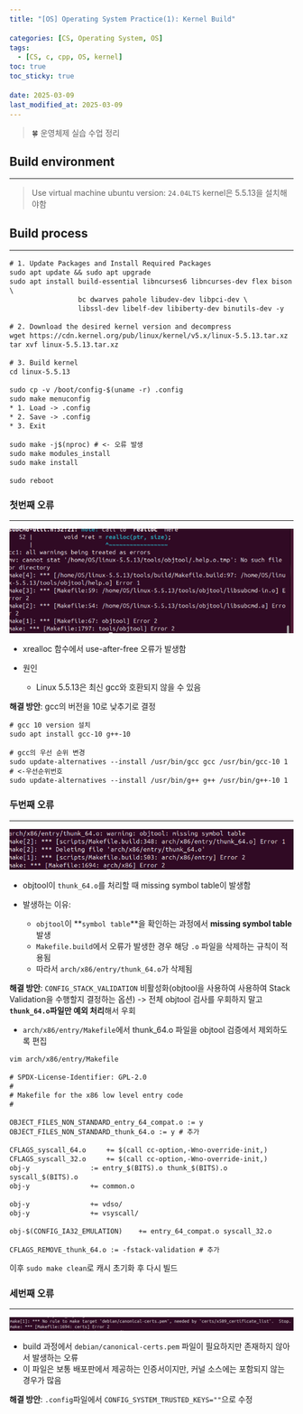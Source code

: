 ```yaml
---
title: "[OS] Operating System Practice(1): Kernel Build"

categories: [CS, Operating System, OS]
tags:
  - [CS, c, cpp, OS, kernel]
toc: true
toc_sticky: true

date: 2025-03-09
last_modified_at: 2025-03-09
---
```

>🍀 운영체제 실습 수업 정리

## Build environment
---
>Use virtual machine
>ubuntu version: `24.04LTS`
>kernel은 5.5.13을 설치해야함

## Build process
---

```shell
# 1. Update Packages and Install Required Packages
sudo apt update && sudo apt upgrade
sudo apt install build-essential libncurses6 libncurses-dev flex bison \
                 bc dwarves pahole libudev-dev libpci-dev \
                 libssl-dev libelf-dev libiberty-dev binutils-dev -y

# 2. Download the desired kernel version and decompress
wget https://cdn.kernel.org/pub/linux/kernel/v5.x/linux-5.5.13.tar.xz
tar xvf linux-5.5.13.tar.xz

# 3. Build kernel
cd linux-5.5.13

sudo cp -v /boot/config-$(uname -r) .config
sudo make menuconfig
* 1. Load -> .config
* 2. Save -> .config
* 3. Exit

sudo make -j$(nproc) # <- 오류 발생
sudo make modules_install
sudo make install

sudo reboot
```

### 첫번째 오류
---
![alt text](../assets/img/OS/xrealloc.png)
* xrealloc 함수에서 use-after-free 오류가 발생함

* 원인 
  * Linux 5.5.13은 최신 gcc와 호환되지 않을 수 있음

__해결 방안__:
gcc의 버전을 10로 낮추기로 결정

```shell
# gcc 10 version 설치
sudo apt install gcc-10 g++-10

# gcc의 우선 순위 변경
sudo update-alternatives --install /usr/bin/gcc gcc /usr/bin/gcc-10 1 # <-우선순위번호
sudo update-alternatives --install /usr/bin/g++ g++ /usr/bin/g++-10 1
```

### 두번째 오류
---
![alt text](../assets/img/OS/thunk.png)

* objtool이 `thunk_64.o`를 처리할 때 missing symbol table이 발생함

* 발생하는 이유:
  * `objtool`이 **`symbol table`**을 확인하는 과정에서 **missing symbol table** 발생 
  * `Makefile.build`에서 오류가 발생한 경우 해당 `.o` 파일을 삭제하는 규칙이 적용됨
  * 따라서 `arch/x86/entry/thunk_64.o`가 삭제됨
  
__해결 방안__:
`CONFIG_STACK_VALIDATION` 비활성화(objtool을 사용하여 사용하여 Stack Validation을 수행할지 결정하는 옵션)
-> 전체 objtool 검사를 우회하지 말고 **`thunk_64.o`파일만 예외 처리**해서 우회

* `arch/x86/entry/Makefile`에서 thunk_64.o 파일을 objtool 검증에서 제외하도록 편집

```shell
vim arch/x86/entry/Makefile

# SPDX-License-Identifier: GPL-2.0
#
# Makefile for the x86 low level entry code
#

OBJECT_FILES_NON_STANDARD_entry_64_compat.o := y
OBJECT_FILES_NON_STANDARD_thunk_64.o := y # 추가

CFLAGS_syscall_64.o		+= $(call cc-option,-Wno-override-init,)
CFLAGS_syscall_32.o		+= $(call cc-option,-Wno-override-init,)
obj-y				:= entry_$(BITS).o thunk_$(BITS).o syscall_$(BITS).o
obj-y				+= common.o

obj-y				+= vdso/
obj-y				+= vsyscall/

obj-$(CONFIG_IA32_EMULATION)	+= entry_64_compat.o syscall_32.o

CFLAGS_REMOVE_thunk_64.o := -fstack-validation # 추가
```

이후 `sudo make clean`로 캐시 초기화 후 다시 빌드

### 세번째 오류
---
![alt text](../assets/img/OS/canonical.png)
* build 과정에서 `debian/canonical-certs.pem` 파일이 필요하지만 존재하지 않아서 발생하는 오류
* 이 파일은 보통 배포판에서 제공하는 인증서이지만, 커널 소스에는 포함되지 않는 경우가 많음

__해결 방안__:
`.config`파일에서 `CONFIG_SYSTEM_TRUSTED_KEYS=""`으로 수정